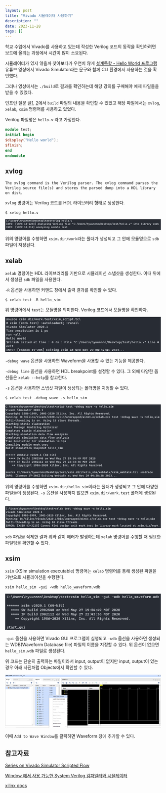 ```yaml
---
layout: post
title: "Vivado 시뮬레이터 사용하기"
description: ""
date: 2023-11-28
tags: []
---
```


학교 수업에서 Vivado를 사용하고 있는데 작성한 Verilog 코드의 동작을 확인하려면 보드에 올리는 과정에서 시간이 많이 소요된다.

시뮬레이터가 있지 않을까 찾아보다가 우연치 않게 <a href="https://youtu.be/4qwAEJ_3-8o">설계독학 - Hello World 프로그램</a> 유튜브 영상에서 Vivado Simulator라는 문구와 함께 CLI 환경에서 사용하는 것을 확인했다.

그러나 영상에서는 `./build`로 결과를 확인하는데 해당 강의를 구매해야 예제 파일들을 받을 수 있었다.

인프런 질문 글<a href="https://www.inflearn.com/questions/450178/build%EC%97%90-%EA%B4%80%ED%95%B4%EC%84%9C">1</a>, <a href="https://www.inflearn.com/questions/752579/vivado-%EC%8B%9C%EB%AE%AC%EB%A0%88%EC%9D%B4%EC%85%98-%EB%94%94%EB%B2%84%EA%B9%85-%EA%B4%80%EB%A0%A8-%EC%A7%88%EB%AC%B8">2</a>에서 `build` 파일의 내용을 확인할 수 있었고 해당 파일에서는 `xvlog`, `xelab`, `xsim` 명령어를 사용하고 있었다.

Verilog 파일명은 `hello.v` 라고 가정한다.

```verilog
module test;
initial begin
$display("Hello world");
$finish;
end
endmodule
```

## xvlog

```console
The xvlog command is the Verilog parser. The xvlog command parses the Verilog source file(s) and stores the parsed dump into a HDL library on disk.
```

`xvlog` 명령어는 Verilog 코드를 HDL 라이브러리 형태로 생성한다.

```console
$ xvlog hello.v
```

![0](/assets/images/vivado-simulator/0.png)

위의 명령어를 수행하면 `xsim.dir/work`라는 폴더가 생성되고 그 안에 모듈명으로 `sdb` 파일이 저장된다.

## xelab

`xelab` 명령어는 HDL 라이브러리를 기반으로 시뮬레이션 스냅샷을 생성한다. 이때 위에서 생성된 `sdb` 파일을 사용한다.

`-R` 옵션을 사용하면 커맨드 창에서 출력 결과를 확인할 수 있다.

```console
$ xelab test -R hello_sim
```

위 명령어에서 `test`는 모듈명을 의미한다. Verilog 코드에서 모듈명을 확인하자.

![0](/assets/images/vivado-simulator/4.png)

`-debug wave` 옵션을 사용하면 Waveform을 사용할 수 있는 기능을 제공한다.

`-debug line` 옵션을 사용하면 HDL breakpoint를 설정할 수 있다. 그 외에 다양한 옵션들은 `xelab --help`를 참고한다.

`-s` 옵션을 사용하면 스냅샷 파일이 생성되는 폴더명을 지정할 수 있다.

```console
$ xelab test -debug wave -s hello_sim
```

![0](/assets/images/vivado-simulator/1.png)

위의 명령어를 수행하면 `xsim.dir/hello_sim`이라는 폴더가 생성되고 그 안에 다양한 파일들이 생성된다. `-s` 옵션을 사용하지 않으면 `xsim.dir/work.test` 폴더에 생성된다.

![0](/assets/images/vivado-simulator/2.png)

`sdb` 파일을 삭제한 결과 위와 같이 에러가 발생하는데 `xelab` 명령어를 수행할 때 필요한 파일임을 확인할 수 있다.

## xsim

`xsim` (XSim simulation executable) 명령어는 `xelab` 명령어를 통해 생성된 파일을 기반으로 시뮬레이션을 수행한다.

```console
xsim hello_sim -gui -wdb hello_waveform.wdb
```

![0](/assets/images/vivado-simulator/3.png)

`-gui` 옵션을 사용하면 Vivado GUI 프로그램이 실행되고 `-wdb` 옵션을 사용하면 생성되는 WDB(Waveform Database file) 파일의 이름을 지정할 수 있다. 위 옵션이 없으면 `hello_sim.wdb` 파일로 생성된다.

위 코드는 단순히 출력하는 파일이라서 input, output이 없지만 input, output이 있는 경우 아래 사진처럼 Objects에서 확인할 수 있다.

![0](/assets/images/vivado-simulator/5.png)

이때 `Add to Wave Window`를 클릭하면 Waveform 창에 추가할 수 있다.

## 참고자료

<a href="https://itsembedded.com/dhd/vivado_sim_1/">Series on Vivado Simulator Scripted Flow</a>

<a href="https://yhkwon6658.github.io/2023-01-29/systemverilog-compiler-and-simulator">Window 에서 사용 가능한 System Verilog 컴파일러와 시뮬레이터</a>

<a href="https://docs.xilinx.com/r/en-US/ug900-vivado-logic-simulation/xelab-xvhdl-and-xvlog-xsim-Command-Options">xilinx docs</a>
